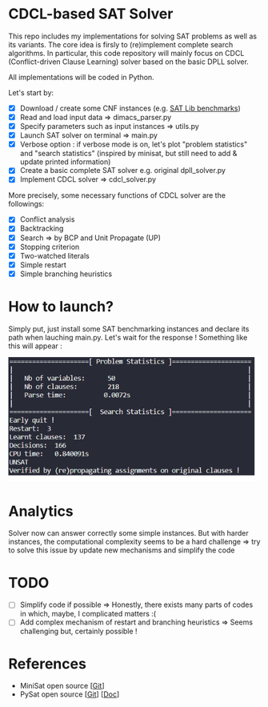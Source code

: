 # CDCL-based SAT Solver

This repo includes my implementations for solving SAT problems as well as its variants. 
The core idea is firsly to (re)implement complete search algorithms. In particular, this code repository will mainly focus on CDCL (Conflict-driven Clause Learning) solver based on the basic DPLL solver.

All implementations will be coded in Python. 

Let's start by:

- [x] Download / create some CNF instances (e.g. [SAT Lib benchmarks](https://www.cs.ubc.ca/~hoos/SATLIB/benchm.html))
- [x] Read and load input data => dimacs_parser.py
- [x] Specify parameters such as input instances => utils.py
- [x] Launch SAT solver on terminal => main.py
- [x] Verbose option : if verbose mode is on, let's plot "problem statistics" and "search statistics" (inspired by minisat, but still need to add & update printed information)
- [x] Create a basic complete SAT solver e.g. original dpll_solver.py
- [X] Implement CDCL solver => cdcl_solver.py

More precisely, some necessary functions of CDCL solver are the followings:
 
- [X] Conflict analysis
- [X] Backtracking
- [X] Search => by BCP and Unit Propagate (UP)
- [X] Stopping criterion
- [X] Two-watched literals
- [X] Simple restart
- [X] Simple branching heuristics 

# How to launch? 

Simply put, just install some SAT benchmarking instances and declare its path when lauching main.py. Let's wait for the response ! 
Something like this will appear : 

![png](output.png)

# Analytics

Solver now can answer correctly some simple instances. But with harder instances, the computational complexity seems to be a hard challenge => try to solve this issue by update new mechanisms and simplify the code 

# TODO

- [ ] Simplify code if possible => Honestly, there exists many parts of codes in which, maybe, I complicated matters :(  
- [ ] Add complex mechanism of restart and branching heuristics => Seems challenging but, certainly possible ! 

# References

- MiniSat open source [[Git](https://github.com/niklasso/minisat)]
- PySat open source [[Git](https://github.com/pysathq/pysat)] [[Doc](https://pysathq.github.io/#)]


 

